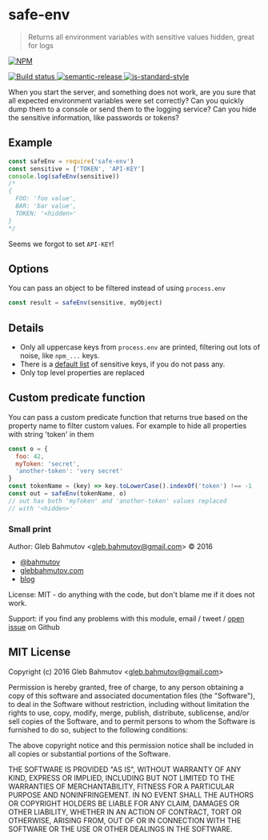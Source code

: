 # safe-env

> Returns all environment variables with sensitive values hidden, great for logs

[![NPM][npm-icon] ][npm-url]

[![Build status][ci-image] ][ci-url]
[![semantic-release][semantic-image] ][semantic-url]
[![js-standard-style][standard-image]][standard-url]

When you start the server, and something does not work, are you sure that all expected
environment variables were set correctly? Can you quickly dump them to a console or send them
to the logging service? Can you hide the sensitive information, like passwords or tokens?

## Example

```js
const safeEnv = require('safe-env')
const sensitive = ['TOKEN', 'API-KEY']
console.log(safeEnv(sensitive))
/*
{
  FOO: 'foo value',
  BAR: 'bar value',
  TOKEN: '<hidden>'
}
*/
```

Seems we forgot to set `API-KEY`!

## Options

You can pass an object to be filtered instead of using `process.env`

```js
const result = safeEnv(sensitive, myObject)
```

## Details

* Only all uppercase keys from `process.env` are printed,
  filtering out lots of noise, like `npm_...` keys.
* There is a [default list](src/private-keys.js) of sensitive keys, if you do not pass any.
* Only top level properties are replaced

## Custom predicate function

You can pass a custom predicate function that returns true based on the
property name to filter custom values. For example to hide all properties
with string 'token' in them

```js
const o = {
  foo: 42,
  myToken: 'secret',
  'another-token': 'very secret'
}
const tokenName = (key) => key.toLowerCase().indexOf('token') !== -1
const out = safeEnv(tokenName, o)
// out has both 'myToken' and 'another-token' values replaced
// with '<hidden>'
```

### Small print

Author: Gleb Bahmutov &lt;gleb.bahmutov@gmail.com&gt; &copy; 2016

* [@bahmutov](https://twitter.com/bahmutov)
* [glebbahmutov.com](http://glebbahmutov.com)
* [blog](http://glebbahmutov.com/blog)

License: MIT - do anything with the code, but don't blame me if it does not work.

Support: if you find any problems with this module, email / tweet /
[open issue](https://github.com/bahmutov/safe-env/issues) on Github

## MIT License

Copyright (c) 2016 Gleb Bahmutov &lt;gleb.bahmutov@gmail.com&gt;

Permission is hereby granted, free of charge, to any person
obtaining a copy of this software and associated documentation
files (the "Software"), to deal in the Software without
restriction, including without limitation the rights to use,
copy, modify, merge, publish, distribute, sublicense, and/or sell
copies of the Software, and to permit persons to whom the
Software is furnished to do so, subject to the following
conditions:

The above copyright notice and this permission notice shall be
included in all copies or substantial portions of the Software.

THE SOFTWARE IS PROVIDED "AS IS", WITHOUT WARRANTY OF ANY KIND,
EXPRESS OR IMPLIED, INCLUDING BUT NOT LIMITED TO THE WARRANTIES
OF MERCHANTABILITY, FITNESS FOR A PARTICULAR PURPOSE AND
NONINFRINGEMENT. IN NO EVENT SHALL THE AUTHORS OR COPYRIGHT
HOLDERS BE LIABLE FOR ANY CLAIM, DAMAGES OR OTHER LIABILITY,
WHETHER IN AN ACTION OF CONTRACT, TORT OR OTHERWISE, ARISING
FROM, OUT OF OR IN CONNECTION WITH THE SOFTWARE OR THE USE OR
OTHER DEALINGS IN THE SOFTWARE.

[npm-icon]: https://nodei.co/npm/safe-env.svg?downloads=true
[npm-url]: https://npmjs.org/package/safe-env
[ci-image]: https://travis-ci.org/bahmutov/safe-env.svg?branch=master
[ci-url]: https://travis-ci.org/bahmutov/safe-env
[semantic-image]: https://img.shields.io/badge/%20%20%F0%9F%93%A6%F0%9F%9A%80-semantic--release-e10079.svg
[semantic-url]: https://github.com/semantic-release/semantic-release
[standard-image]: https://img.shields.io/badge/code%20style-standard-brightgreen.svg
[standard-url]: http://standardjs.com/
